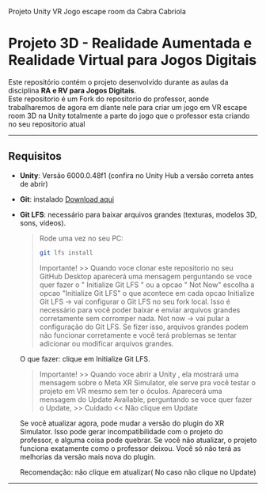 Projeto Unity VR   Jogo escape room da Cabra Cabriola

# Projeto 3D - Realidade Aumentada e Realidade Virtual para Jogos Digitais

Este repositório contém o projeto desenvolvido durante as aulas da disciplina **RA e RV para Jogos Digitais**.  
Este repositorio é um Fork do repositorio do professor, aonde trabalharemos de agora em diante nele para criar um jogo em VR escape room 3D na Unity totalmente a parte do jogo que o professor esta criando no seu repositorio atual

---

## Requisitos

- **Unity**: Versão 6000.0.48f1 (confira no Unity Hub a versão correta antes de abrir)  
- **Git**: instalado [Download aqui](https://git-scm.com/downloads)  
- **Git LFS**: necessário para baixar arquivos grandes (texturas, modelos 3D, sons, vídeos).  
  > Rode uma vez no seu PC:  
  > ```bash
  > git lfs install
  > ```
  >
  > Importante! >> Quando voce clonar este repositorio no seu GitHub Desktop aparecerá uma mensagem perguntando se voce quer fazer o " Initialize Git LFS " ou a opcao " Not Now"  escolha a opcao "Initialize Git LFS"
  > o que acontece em cada opcao
  > Initialize Git LFS → vai configurar o Git LFS no seu fork local. Isso é necessário para você poder baixar e enviar arquivos grandes corretamente sem corromper nada.
    Not now → vai pular a configuração do Git LFS. Se fizer isso, arquivos grandes podem não funcionar corretamente e você terá problemas se tentar adicionar ou modificar arquivos grandes.
  
    O que fazer: clique em Initialize Git LFS.
  >
  > Importante!  >> Quando voce abrir a Unity , ela mostrará uma mensagem sobre o  Meta XR Simulator, ele serve pra você testar o projeto em VR mesmo sem ter o óculos.
  Aparecerá uma mensagem do Update Available, perguntando se voce quer fazer o Update, >> Cuidado << Não clique em Update
  
  Se você atualizar agora, pode mudar a versão do plugin do XR Simulator. Isso pode gerar incompatibilidade com o projeto do professor, e alguma coisa pode quebrar.
  Se você não atualizar, o projeto funciona exatamente como o professor deixou. Você só não terá as melhorias da versão mais nova do plugin.
  
  Recomendação: não clique em atualizar( No caso não clique no Update)
  > 

---




